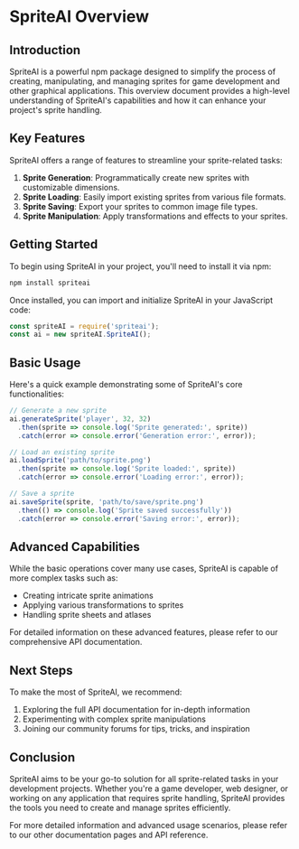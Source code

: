 # SpriteAI Overview

## Introduction

SpriteAI is a powerful npm package designed to simplify the process of creating, manipulating, and managing sprites for game development and other graphical applications. This overview document provides a high-level understanding of SpriteAI's capabilities and how it can enhance your project's sprite handling.

## Key Features

SpriteAI offers a range of features to streamline your sprite-related tasks:

1. **Sprite Generation**: Programmatically create new sprites with customizable dimensions.
2. **Sprite Loading**: Easily import existing sprites from various file formats.
3. **Sprite Saving**: Export your sprites to common image file types.
4. **Sprite Manipulation**: Apply transformations and effects to your sprites.

## Getting Started

To begin using SpriteAI in your project, you'll need to install it via npm:

```bash
npm install spriteai
```

Once installed, you can import and initialize SpriteAI in your JavaScript code:

```javascript
const spriteAI = require('spriteai');
const ai = new spriteAI.SpriteAI();
```

## Basic Usage

Here's a quick example demonstrating some of SpriteAI's core functionalities:

```javascript
// Generate a new sprite
ai.generateSprite('player', 32, 32)
  .then(sprite => console.log('Sprite generated:', sprite))
  .catch(error => console.error('Generation error:', error));

// Load an existing sprite
ai.loadSprite('path/to/sprite.png')
  .then(sprite => console.log('Sprite loaded:', sprite))
  .catch(error => console.error('Loading error:', error));

// Save a sprite
ai.saveSprite(sprite, 'path/to/save/sprite.png')
  .then(() => console.log('Sprite saved successfully'))
  .catch(error => console.error('Saving error:', error));
```

## Advanced Capabilities

While the basic operations cover many use cases, SpriteAI is capable of more complex tasks such as:

- Creating intricate sprite animations
- Applying various transformations to sprites
- Handling sprite sheets and atlases

For detailed information on these advanced features, please refer to our comprehensive API documentation.

## Next Steps

To make the most of SpriteAI, we recommend:

1. Exploring the full API documentation for in-depth information
2. Experimenting with complex sprite manipulations
3. Joining our community forums for tips, tricks, and inspiration

## Conclusion

SpriteAI aims to be your go-to solution for all sprite-related tasks in your development projects. Whether you're a game developer, web designer, or working on any application that requires sprite handling, SpriteAI provides the tools you need to create and manage sprites efficiently.

For more detailed information and advanced usage scenarios, please refer to our other documentation pages and API reference.
